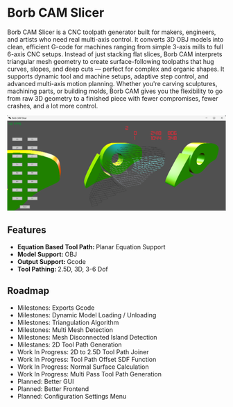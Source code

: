 # Borb CAM Slicer
Borb CAM Slicer is a CNC toolpath generator built for makers, engineers, and artists who need real multi-axis control. It converts 3D OBJ models into clean, efficient G-code for machines ranging from simple 3-axis mills to full 6-axis CNC setups. Instead of just stacking flat slices, Borb CAM interprets triangular mesh geometry to create surface-following toolpaths that hug curves, slopes, and deep cuts — perfect for complex and organic shapes. It supports dynamic tool and machine setups, adaptive step control, and advanced multi-axis motion planning. Whether you're carving sculptures, machining parts, or building molds, Borb CAM gives you the flexibility to go from raw 3D geometry to a finished piece with fewer compromises, fewer crashes, and a lot more control.

![Project_Image](.assets/SoftwareRunning-26_04_2025.png)

## Features
* <strong>Equation Based Tool Path: </strong> Planar Equation Support
* <strong>Model Support: </strong> OBJ
* <strong>Output Support: </strong> Gcode
* <strong>Tool Pathing: </strong> 2.5D, 3D, 3-6 Dof

## Roadmap
* Milestones: Exports Gcode
* Milestones: Dynamic Model Loading / Unloading
* Milestones: Triangulation Algorithm
* Milestones: Multi Mesh Detection
* Milestones: Mesh Disconnected Island Detection
* Milestanes: 2D Tool Path Generation
* Work In Progress: 2D to 2.5D Tool Path Joiner
* Work In Progress: Tool Path Offset SDF Function
* Work In Progress: Normal Surface Calculation
* Work In Progress: Multi Pass Tool Path Generation
* Planned: Better GUI
* Planned: Better Frontend
* Planned: Configuration Settings Menu